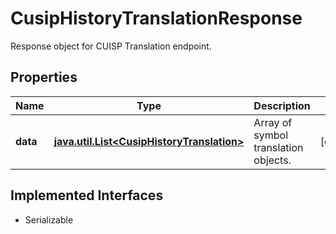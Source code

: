 

# CusipHistoryTranslationResponse

Response object for CUISP Translation endpoint.

## Properties

Name | Type | Description | Notes
------------ | ------------- | ------------- | -------------
**data** | [**java.util.List&lt;CusipHistoryTranslation&gt;**](CusipHistoryTranslation.md) | Array of symbol translation objects. |  [optional]


## Implemented Interfaces

* Serializable


